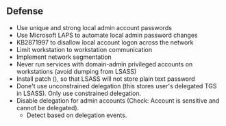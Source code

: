 ## Defense 

- Use unique and strong local admin account passwords
- Use Microsoft LAPS to automate local admin password changes
- KB2871997 to disallow local account logon across the network 
- Limit workstation to workstation communication
- Implement network segmentation
- Never run services with domain-admin privileged accounts on workstations (avoid dumping from LSASS)
- Install patch (), so that LSASS will not store plain text password 
- Done't use unconstrained delegation (this stores user's delegated TGS in LSASS). Only use constrained delegation.
- Disable delegation for admin accounts (Check: Account is sensitive and cannot be delegated).
  - Detect based on delegation events.